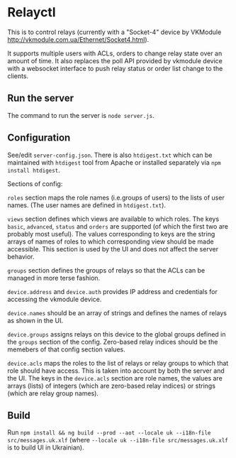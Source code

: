 # Relayctl

This is to control relays (currently with a "Socket-4" device by VKModule
http://vkmodule.com.ua/Ethernet/Socket4.html).

It supports multiple users with ACLs, orders to change relay state
over an amount of time. It also replaces the poll API provided by
vkmodule device with a websocket interface to push relay status or
order list change to the clients.



## Run the server

The command to run the server is `node server.js`.

## Configuration

See/edit `server-config.json`. There is also `htdigest.txt` which can
be maintained with `htdigest` tool from Apache or installed separately
via `npm install htdigest`.

Sections of config:

`roles` section maps the role names (i.e.groups of users) to the lists
of user names. (The user names are defined in `htdigest.txt`).

`views` section defines which views are available to which roles. The
keys `basic`, `advanced`, `status` and `orders` are supported (of
which the first two are probably most useful). The values
corresponding to keys are the string arrays of names of roles to which
corresponding view should be made accessible. This section is used by
the UI and does not affect the server behavior.

`groups` section defines the groups of relays so that the ACLs can be
managed in more terse fashion.

`device.address` and `device.auth` provides IP address and credentials
for accessing the vkmodule device.

`device.names` should be an array of strings and defines the names of
relays as shown in the UI.

`device.groups` assigns relays on this device to the global groups
defined in the `groups` section of the config. Zero-based relay
indices should be the memebers of that config section values.

`device.acls` maps the roles to the list of relays or relay groups to
which that role should have access. This is taken into account by both
the server and the UI. The keys in the `device.acls` section are role
names, the values are arrays (lists) of integers (which are zero-based
relay indices) or strings (which are relay group names).

## Build

Run `npm install && ng build --prod --aot --locale uk --i18n-file src/messages.uk.xlf`
(where `--locale uk --i18n-file src/messages.uk.xlf` is to build UI in Ukrainian).
